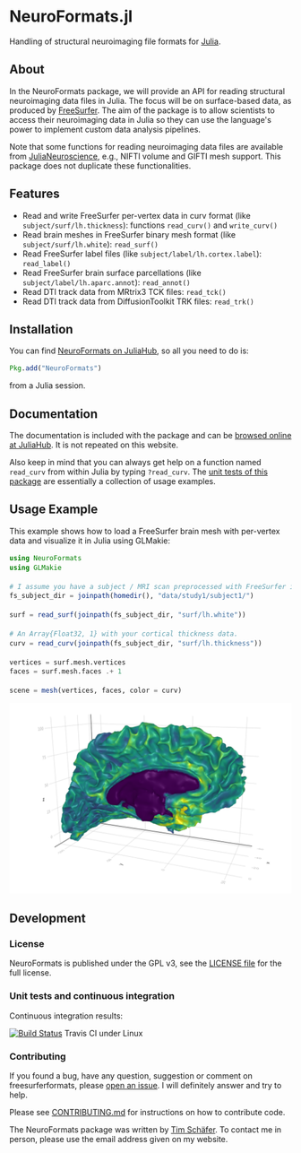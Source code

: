 # NeuroFormats.jl

Handling of structural neuroimaging file formats for [Julia](https://julialang.org).


## About

In the NeuroFormats package, we will provide an API for reading structural neuroimaging data files in Julia. The focus will be on surface-based data, as produced by [FreeSurfer](https://freesurfer.net). The aim of the package is to allow scientists to access their neuroimaging data in Julia so they can use the language's power to implement custom data analysis pipelines.

Note that some functions for reading neuroimaging data files are available from [JuliaNeuroscience](https://github.com/JuliaNeuroscience), e.g., NIFTI volume and GIFTI mesh support. This package does not duplicate these functionalities.

## Features

* Read and write FreeSurfer per-vertex data in curv format (like `subject/surf/lh.thickness`): functions `read_curv()` and `write_curv()`
* Read brain meshes in FreeSurfer binary mesh format (like `subject/surf/lh.white`): `read_surf()`
* Read FreeSurfer label files (like `subject/label/lh.cortex.label`): `read_label()`
* Read FreeSurfer brain surface parcellations (like `subject/label/lh.aparc.annot`): `read_annot()`
* Read DTI track data from MRtrix3 TCK files: `read_tck()`
* Read DTI track data from DiffusionToolkit TRK files: `read_trk()`


## Installation

You can find [NeuroFormats on JuliaHub](https://juliahub.com/ui/Packages/NeuroFormats/zxLcF/), so all you need to do is:

```julia
Pkg.add("NeuroFormats")
```

from a Julia session.


## Documentation

The documentation is included with the package and can be [browsed online at JuliaHub](https://juliahub.com/docs/NeuroFormats/zxLcF/). It is not repeated on this website. 

Also keep in mind that you can always get help on a function named `read_curv` from within Julia by typing `?read_curv`. The [unit tests of this package](./test/) are essentially a collection of usage examples.


## Usage Example

This example shows how to load a FreeSurfer brain mesh with per-vertex data and visualize it in Julia using GLMakie:

```julia
using NeuroFormats
using GLMakie

# I assume you have a subject / MRI scan preprocessed with FreeSurfer in this dir.
fs_subject_dir = joinpath(homedir(), "data/study1/subject1/")

surf = read_surf(joinpath(fs_subject_dir, "surf/lh.white"))

# An Array{Float32, 1} with your cortical thickness data.
curv = read_curv(joinpath(fs_subject_dir, "surf/lh.thickness"))

vertices = surf.mesh.vertices
faces = surf.mesh.faces .+ 1

scene = mesh(vertices, faces, color = curv)
```

![Vis](./examples/julia_brainplot_NeuroFormats.png?raw=true "A 3D brain visualization created in Julia.")


## Development

### License

NeuroFormats is published under the GPL v3, see the [LICENSE file](./LICENSE) for the full license.


### Unit tests and continuous integration

Continuous integration results:

[![Build Status](https://travis-ci.org/dfsp-spirit/NeuroFormats.jl.svg?branch=main)](https://travis-ci.org/dfsp-spirit/NeuroFormats.jl) Travis CI under Linux


### Contributing

If you found a bug, have any question, suggestion or comment on freesurferformats, please [open an issue](https://github.com/dfsp-spirit/NeuroFormats.jl/issues). I will definitely answer and try to help.

Please see [CONTRIBUTING.md](CONTRIBUTING.md) for instructions on how to contribute code.

The NeuroFormats package was written by [Tim Schäfer](http://rcmd.org/ts/). To contact me in person, please use the email address given on my website.

